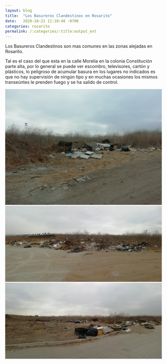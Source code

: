 ```yaml
---
layout: blog
title:  "Los Basureros Clandestinos en Rosarito"
date:   2020-10-21 11:10:48 -0700
categories: rosarito
permalink: /:categories/:title:output_ext
---
```


Los Basureros Clandestinos son mas comunes en las zonas alejadas en Rosarito. 

Tal es el caso del que esta en la calle Morelia en la colonia Constitución parte alta, por lo general se puede ver escombro, televisores, cartón y plásticos, lo peligroso de acumular basura en los lugares no indicados es que no hay supervisión de ningún tipo y en muchas ocasiones los mismos transeúntes le prenden fuego y se ha salido de control.

<div id="carouselExampleSlidesOnly" class="carousel slide" data-ride="carousel">
  <div class="carousel-inner">
    <div class="carousel-item active">
       <img class="d-block w-100" src="/img/cnr/basureros-rosarito-1.jpg" loading="lazy"  alt="Alerta sanitaria en playas de Tijuana">
    </div>
    <div class="carousel-item">
      <img class="d-block w-100" src="/img/cnr/basureros-rosarito-2.jpg" loading="lazy"  alt="Alerta sanitaria en playas de Tijuana">
    </div>
     <div class="carousel-item">
      <img class="d-block w-100" src="/img/cnr/basureros-rosarito-3.jpg" loading="lazy"  alt="Alerta sanitaria en playas de Tijuana">
    </div>
  </div>
</div>

